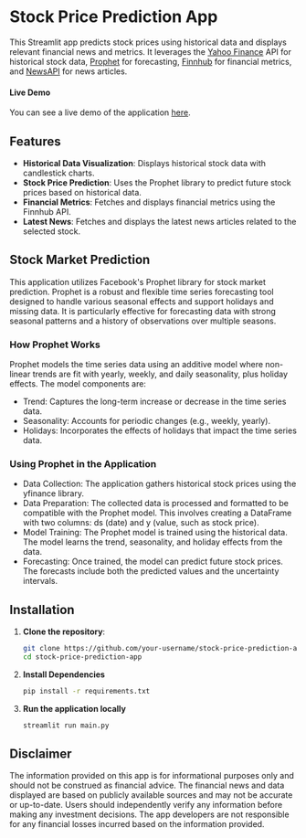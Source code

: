 # Stock Price Prediction App



This Streamlit app predicts stock prices using historical data and displays relevant financial news and metrics. It leverages the [Yahoo Finance](https://finance.yahoo.com/) API for historical stock data, [Prophet](https://facebook.github.io/prophet/docs/quick_start.html) for forecasting, [Finnhub](https://finnhub.io/) for financial metrics, and [NewsAPI](https://newsapi.org/) for news articles.

#### Live Demo
You can see a live demo of the application [here](https://linayorda-stock-price-prediction-app-main-vyy79k.streamlit.app/).

## Features

- **Historical Data Visualization**: Displays historical stock data with candlestick charts.
- **Stock Price Prediction**: Uses the Prophet library to predict future stock prices based on historical data.
- **Financial Metrics**: Fetches and displays financial metrics using the Finnhub API.
- **Latest News**: Fetches and displays the latest news articles related to the selected stock.

## Stock Market Prediction

This application utilizes Facebook's Prophet library for stock market prediction. Prophet is a robust and flexible time series forecasting tool designed to handle various seasonal effects and support holidays and missing data. It is particularly effective for forecasting data with strong seasonal patterns and a history of observations over multiple seasons.

### How Prophet Works

Prophet models the time series data using an additive model where non-linear trends are fit with yearly, weekly, and daily seasonality, plus holiday effects. The model components are:

* Trend: Captures the long-term increase or decrease in the time series data.
* Seasonality: Accounts for periodic changes (e.g., weekly, yearly).
* Holidays: Incorporates the effects of holidays that impact the time series data.

### Using Prophet in the Application

* Data Collection: The application gathers historical stock prices using the yfinance library.
* Data Preparation: The collected data is processed and formatted to be compatible with the Prophet model. This involves creating a DataFrame with two columns: ds (date) and y (value, such as stock price).
* Model Training: The Prophet model is trained using the historical data. The model learns the trend, seasonality, and holiday effects from the data.
* Forecasting: Once trained, the model can predict future stock prices. The forecasts include both the predicted values and the uncertainty intervals.

## Installation

1. **Clone the repository**:

   ```bash
   git clone https://github.com/your-username/stock-price-prediction-app.git
   cd stock-price-prediction-app
   ```

2. **Install Dependencies**

    ```bash
    pip install -r requirements.txt
    ```


3. **Run the application locally**

    ```bash
    streamlit run main.py
    ```


## Disclaimer

The information provided on this app is for informational purposes only and should not be construed as financial advice. The financial news and data displayed are based on publicly available sources and may not be accurate or up-to-date. Users should independently verify any information before making any investment decisions. The app developers are not responsible for any financial losses incurred based on the information provided.


